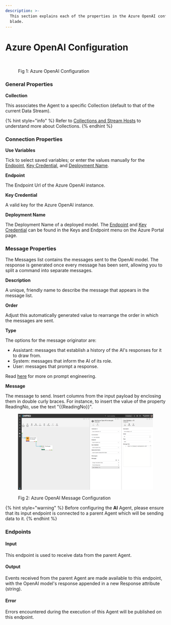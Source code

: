 ```yaml
---
description: >-
  This section explains each of the properties in the Azure OpenAI configuration
  blade.
---
```


# Azure OpenAI Configuration

<figure><img src="https://files.gitbook.com/v0/b/gitbook-x-prod.appspot.com/o/spaces%2F27cqp1fhoqA23mCVDSQw%2Fuploads%2FE5mysFW5I381qsTQIF8Z%2FAzure%20OpenAI%20Example%20-%20Config%201.png?alt=media&#x26;token=004344d1-08ee-46af-a5cd-e8702f949c5d" alt=""><figcaption><p>Fig 1: Azure OpenAI Configuration</p></figcaption></figure>

### General Properties <a href="#general-properties" id="general-properties"></a>

**Collection**

This associates the Agent to a specific Collection (default to that of the current Data Stream).

{% hint style="info" %}
Refer to [Collections and Stream Hosts](https://documentation.xmpro.com/collection) to understand more about Collections.
{% endhint %}

### Connection Properties <a href="#connection-properties" id="connection-properties"></a>

**Use Variables**

Tick to select saved variables; or enter the values manually for the [Endpoint](https://app.gitbook.com/o/-MZASoMaVZCmWsNG58Xo/s/27cqp1fhoqA23mCVDSQw/how-to-use/configuration/\~/files#endpoint), [Key Credential](https://app.gitbook.com/o/-MZASoMaVZCmWsNG58Xo/s/27cqp1fhoqA23mCVDSQw/how-to-use/configuration/\~/files#key-credential), and [Deployment Name](https://app.gitbook.com/o/-MZASoMaVZCmWsNG58Xo/s/27cqp1fhoqA23mCVDSQw/how-to-use/configuration/\~/files#deployment-name).

**Endpoint**

The Endpoint Url of the Azure OpenAI instance.

**Key Credential**

A valid key for the Azure OpenAI instance.

**Deployment Name**

The Deployment Name of a deployed model. The [Endpoint](https://app.gitbook.com/o/-MZASoMaVZCmWsNG58Xo/s/27cqp1fhoqA23mCVDSQw/how-to-use/configuration/\~/files#endpoint) and [Key Credential](https://app.gitbook.com/o/-MZASoMaVZCmWsNG58Xo/s/27cqp1fhoqA23mCVDSQw/how-to-use/configuration/\~/files#key-credential) can be found in the Keys and Endpoint menu on the Azure Portal page.

### Message Properties <a href="#message-properties" id="message-properties"></a>

The Messages list contains the messages sent to the OpenAI model. The response is generated once every message has been sent, allowing you to split a command into separate messages.

**Description**

A unique, friendly name to describe the message that appears in the message list.

**Order**

Adjust this automatically generated value to rearrange the order in which the messages are sent.

**Type**

The options for the message originator are:

* Assistant: messages that establish a history of the AI's responses for it to draw from.
* System: messages that inform the AI of its role.
* User: messages that prompt a response.

Read [here](https://learn.microsoft.com/en-us/azure/ai-services/openai/concepts/advanced-prompt-engineering?pivots=programming-language-chat-completions#system-message) for more on prompt engineering.

**Message**

The message to send. Insert columns from the input payload by enclosing them in double curly braces. For instance, to insert the value of the property ReadingNo, use the text "\{{ReadingNo\}}".

<figure><img src="../../../../../.gitbook/assets/Azure OpenAI Example - Config 2.png" alt=""><figcaption><p>Fig 2: Azure OpenAI Message Configuration</p></figcaption></figure>

{% hint style="warning" %}
Before configuring the **AI** Agent, please ensure that its input endpoint is connected to a parent Agent which will be sending data to it.
{% endhint %}

### Endpoints

#### **Input**&#x20;

This endpoint is used to receive data from the parent Agent.

#### Output

Events received from the parent Agent are made available to this endpoint, with the OpenAI model's response appended in a new Response attribute (string).

#### Error

Errors encountered during the execution of this Agent will be published on this endpoint.
